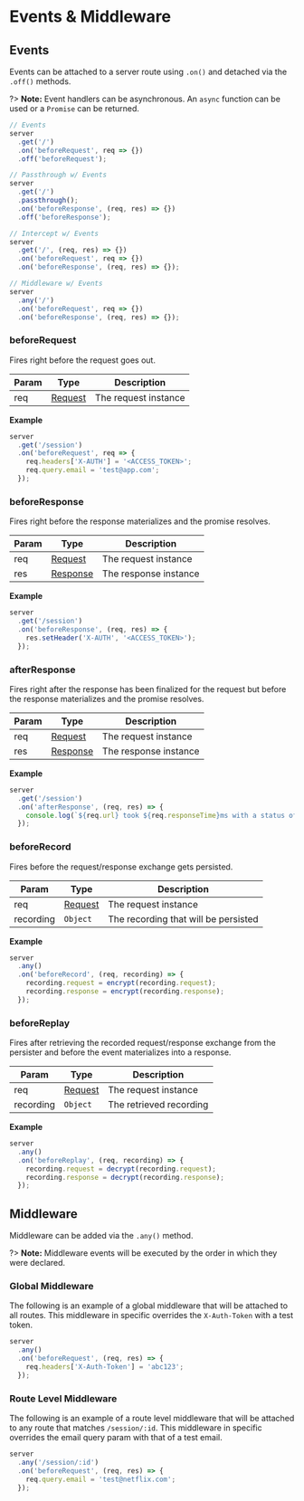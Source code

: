 # Events & Middleware

## Events

Events can be attached to a server route using `.on()` and detached via
the `.off()` methods.

?> __Note:__ Event handlers can be asynchronous. An `async` function can be used
or a `Promise` can be returned.

```js
// Events
server
  .get('/')
  .on('beforeRequest', req => {})
  .off('beforeRequest');

// Passthrough w/ Events
server
  .get('/')
  .passthrough();
  .on('beforeResponse', (req, res) => {})
  .off('beforeResponse');

// Intercept w/ Events
server
  .get('/', (req, res) => {})
  .on('beforeRequest', req => {})
  .on('beforeResponse', (req, res) => {});

// Middleware w/ Events
server
  .any('/')
  .on('beforeRequest', req => {})
  .on('beforeResponse', (req, res) => {});
```

### beforeRequest

Fires right before the request goes out.

| Param | Type | Description |
|  ---  | ---  |     ---     |
| req | [Request](server/request) | The request instance |

__Example__

```js
server
  .get('/session')
  .on('beforeRequest', req => {
    req.headers['X-AUTH'] = '<ACCESS_TOKEN>';
    req.query.email = 'test@app.com';
  });
```

### beforeResponse

Fires right before the response materializes and the promise resolves.

| Param | Type | Description |
|  ---  | ---  |     ---     |
| req | [Request](server/request) | The request instance |
| res | [Response](server/response) | The response instance |

__Example__

```js
server
  .get('/session')
  .on('beforeResponse', (req, res) => {
    res.setHeader('X-AUTH', '<ACCESS_TOKEN>');
  });
```

### afterResponse

Fires right after the response has been finalized for the request but before
the response materializes and the promise resolves.

| Param | Type | Description |
|  ---  | ---  |     ---     |
| req | [Request](server/request) | The request instance |
| res | [Response](server/response) | The response instance |

__Example__

```js
server
  .get('/session')
  .on('afterResponse', (req, res) => {
    console.log(`${req.url} took ${req.responseTime}ms with a status of ${res.statusCode}.`);
  });
```

### beforeRecord

Fires before the request/response exchange gets persisted.

| Param | Type | Description |
|  ---  | ---  |     ---     |
| req | [Request](server/request) | The request instance |
| recording | `Object` | The recording that will be persisted |

__Example__

```js
server
  .any()
  .on('beforeRecord', (req, recording) => {
    recording.request = encrypt(recording.request);
    recording.response = encrypt(recording.response);
  });
```

### beforeReplay

Fires after retrieving the recorded request/response exchange from the persister
and before the event materializes into a response.

| Param | Type | Description |
|  ---  | ---  |     ---     |
| req | [Request](server/request) | The request instance |
| recording | `Object` | The retrieved recording |

__Example__

```js
server
  .any()
  .on('beforeReplay', (req, recording) => {
    recording.request = decrypt(recording.request);
    recording.response = decrypt(recording.response);
  });
```

## Middleware

Middleware can be added via the `.any()` method.

?> __Note:__ Middleware events will be executed by the order in which they were
declared.

### Global Middleware

The following is an example of a global middleware that will be attached to all
routes. This middleware in specific overrides the `X-Auth-Token` with a test token.

```js
server
  .any()
  .on('beforeRequest', (req, res) => {
    req.headers['X-Auth-Token'] = 'abc123';
  });
```

### Route Level Middleware

The following is an example of a route level middleware that will be attached to
any route that matches `/session/:id`. This middleware in specific overrides
the email query param with that of a test email.

```js
server
  .any('/session/:id')
  .on('beforeRequest', (req, res) => {
    req.query.email = 'test@netflix.com';
  });
```
